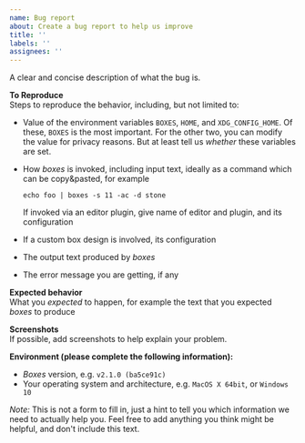 ```yaml
---
name: Bug report
about: Create a bug report to help us improve
title: ''
labels: ''
assignees: ''
---
```

A clear and concise description of what the bug is.

**To Reproduce**  
Steps to reproduce the behavior, including, but not limited to:
- Value of the environment variables `BOXES`, `HOME`, and `XDG_CONFIG_HOME`. Of these, `BOXES` is the most
  important. For the other two, you can modify the value for privacy reasons. But at least tell us *whether* these
  variables are set.
- How *boxes* is invoked, including input text, ideally as a command which can be copy&pasted, for example

      echo foo | boxes -s 11 -ac -d stone

  If invoked via an editor plugin, give name of editor and plugin, and its configuration
- If a custom box design is involved, its configuration
- The output text produced by *boxes*
- The error message you are getting, if any

**Expected behavior**  
What you *expected* to happen, for example the text that you expected *boxes* to produce

**Screenshots**  
If possible, add screenshots to help explain your problem.

**Environment (please complete the following information):**  
- *Boxes* version, e.g. `v2.1.0 (ba5ce91c)`
- Your operating system and architecture, e.g. `MacOS X 64bit`, or `Windows 10`

*Note:* This is not a form to fill in, just a hint to tell you which information we need to actually help you.
Feel free to add anything you think might be helpful, and don't include this text.
